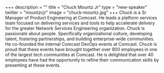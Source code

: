 +++
description = ""
title = "Chuck Mountz Jr"
type = "new-speaker"
twitter = "mountzcjr"
image = "chuck-mountz.jpg"
+++
Chuck is a Sr Manager of Product Engineering at Comcast. He leads a platform services team focused on delivering services and tools to help accelerate delivery for the greater Network Services Engineering organization. Chuck is passionate about people. Specifically organizational culture, developing talent, fostering partnerships, and building enterprise-wide communities. He co-founded the internal Comcast DevOps events at Comcast. Chuck is proud that these events have brought together over 900 employees in one of the largest tech communities at Comcast. He is delighted that over 40 employees have had the opportunity to refine their communication skills by presenting at these events.